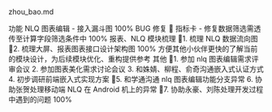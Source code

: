 zhou_bao.md

功能
NLQ 图表编辑 - 接入漏斗图 100%
BUG 修复  指标卡 - 修复数据筛选需透传至计算字段筛选条件中 100%
报表、NLQ 模块梳理 1. 梳理 NLQ 数据流向图 2. 梳理大屏、报表图表接口设计架构图 100% 方便其他小伙伴更快的了解当前的模块设计，为后续模块优化、重构提供参考
其他 1. 参加 nlq 图表编辑需求评审会议 2. 参加图表美化需求讨论会议 3. 和姝婧、柳程、俞奇沟通嵌入式认证方式 4. 初步调研前端嵌入式实现方案 5. 和学通沟通 nlq 图表编辑功能分支异常 6. 协助张贺处理移动端 NLQ 在 Android 机上的异常 7. 协助永豪、刘陈处理开发过程中遇到的问题 100%
